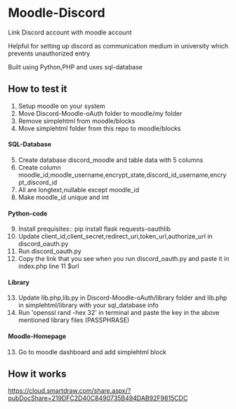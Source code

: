 # Moodle-Discord

Link Discord account with moodle account 

Helpful for setting up discord as communication medium in university which prevents unauthorized entry

Built using Python,PHP and uses sql-database


## How to test it

1. Setup moodle on your system
2. Move Discord-Moodle-oAuth folder to moodle/my folder
3. Remove simplehtml from moodle/blocks
4. Move simplehtml folder from this repo to moodle/blocks

#### SQL-Database
5. Create database discord_moodle and table data with 5 columns
6. Create column moodle_id,moodle_username,encrypt_state,discord_id_username,encrypt_discord_id
7. All are longtext,nullable except moodle_id
8. Make moodle_id unique and int

#### Python-code
9. Install prequisites::    pip install flask requests-oauthlib         
10. Update client_id,client_secret,redirect_uri,token_url,authorize_url in discord_oauth.py
11. Run discord_oauth.py
12. Copy the link that you see when you run discord_oauth.py and paste it in index.php line 11 $url

#### Library
13. Update lib.php,lib.py in Discord-Moodle-oAuth/library folder and lib.php in simplehtml/library with your sql_database info
14. Run 'openssl rand -hex 32' in terminal and paste the key in the above mentioned library files (PASSPHRASE)

#### Moodle-Homepage
13. Go to moodle dashboard and add simplehtml block


## How it works
https://cloud.smartdraw.com/share.aspx/?pubDocShare=219DFC2D40C8490735B494DAB92F9815CDC



